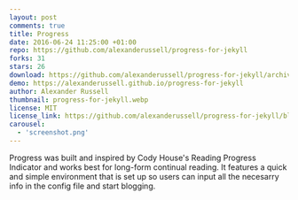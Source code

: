 ```yaml
---
layout: post
comments: true
title: Progress
date: 2016-06-24 11:25:00 +01:00
repo: https://github.com/alexanderussell/progress-for-jekyll
forks: 31
stars: 26
download: https://github.com/alexanderussell/progress-for-jekyll/archive/master.zip
demo: https://alexanderussell.github.io/progress-for-jekyll
author: Alexander Russell
thumbnail: progress-for-jekyll.webp
license: MIT
license_link: https://github.com/alexanderussell/progress-for-jekyll/blob/master/LICENSE.md
carousel:
  - 'screenshot.png'
---
```


Progress was built and inspired by Cody House's Reading Progress Indicator and works best for long-form continual reading. It features a quick and simple environment that is set up so users can input all the necesarry info in the config file and start blogging.
